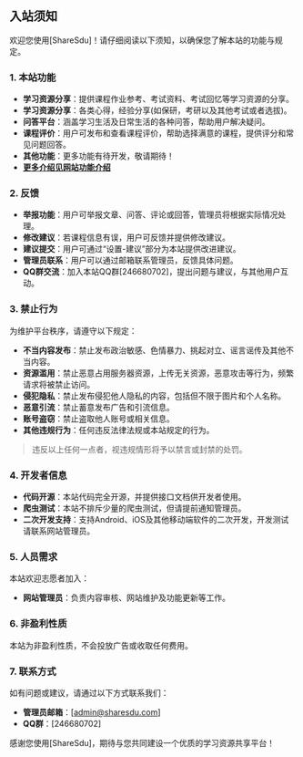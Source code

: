 ## 入站须知

欢迎您使用[ShareSdu]！请仔细阅读以下须知，以确保您了解本站的功能与规定。

### 1. 本站功能  
- **学习资源分享**：提供课程作业参考、考试资料、考试回忆等学习资源的分享。
- **学习资源分享**：各类心得，经验分享(如保研，考研以及其他考试或者选拔)。
- **问答平台**：涵盖学习生活及日常生活的各种问答，帮助用户解决疑问。
- **课程评价**：用户可发布和查看课程评价，帮助选择满意的课程，提供评分和常见问题回答。
- **其他功能**：更多功能有待开发，敬请期待！
- **[更多介绍见网站功能介绍](https://sharesdu.com/#/intro)**
### 2. 反馈  
- **举报功能**：用户可举报文章、问答、评论或回答，管理员将根据实际情况处理。
- **修改建议**：若课程信息有误，用户可反馈并提供修改建议。
- **建议提交**：用户可通过“设置-建议”部分为本站提供改进建议。
- **管理员联系**：用户可以通过邮箱联系管理员，反馈具体问题。
- **QQ群交流**：加入本站QQ群[246680702]，提出问题与建议，与其他用户互动。

### 3. 禁止行为  
为维护平台秩序，请遵守以下规定：
- **不当内容发布**：禁止发布政治敏感、色情暴力、挑起对立、谣言谣传及其他不当内容。
- **资源滥用**：禁止恶意占用服务器资源，上传无关资源，恶意攻击等行为，频繁请求将被禁止访问。
- **侵犯隐私**：禁止发布侵犯他人隐私的内容，包括但不限于图片和个人名称。
- **恶意引流**：禁止蓄意发布广告和引流信息。
- **账号盗窃**：禁止盗取他人账号或相关信息。
- **其他违规行为**：任何违反法律法规或本站规定的行为。

> 违反以上任何一点者，视违规情形将予以禁言或封禁的处罚。

### 4. 开发者信息  
- **代码开源**：本站代码完全开源，并提供接口文档供开发者使用。
- **爬虫测试**：本站不排斥少量的爬虫测试，但请提前通知管理员。
- **二次开发支持**：支持Android、iOS及其他移动端软件的二次开发，开发测试请联系网站管理员。

### 5. 人员需求  
本站欢迎志愿者加入：
- **网站管理员**：负责内容审核、网站维护及功能更新等工作。

### 6. 非盈利性质  
本站为非盈利性质，不会投放广告或收取任何费用。

### 7. 联系方式  
如有问题或建议，请通过以下方式联系我们：
- **管理员邮箱**：[admin@sharesdu.com]
- **QQ群**：[246680702]

感谢您使用[ShareSdu]，期待与您共同建设一个优质的学习资源共享平台！
